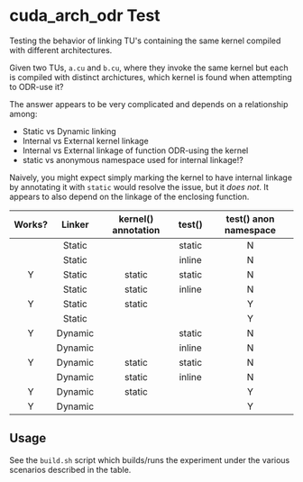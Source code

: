 # cuda_arch_odr Test

Testing the behavior of linking TU's containing the same kernel compiled with different architectures.

Given two TUs, `a.cu` and `b.cu`, where they invoke the same kernel but each is compiled with distinct archictures, which kernel is found when attempting to ODR-use it?

The answer appears to be very complicated and depends on a relationship among:
- Static vs Dynamic linking
- Internal vs External kernel linkage 
- Internal vs External linkage of function ODR-using the kernel
- static vs anonymous namespace used for internal linkage!?

Naively, you might expect simply marking the kernel to have internal linkage by annotating it with `static` would resolve the issue, but it *does not*. 
It appears to also depend on the linkage of the enclosing function.


| Works? |  Linker | kernel() annotation | test()  | test() anon namespace |
|:------:|:-------:|:-------------------:|:-------:|:---------------------:|
|        |  Static |                     |  static |           N           |
|        |  Static |                     |  inline |           N           |
|    Y   |  Static |        static       |  static |           N           |
|        |  Static |        static       |  inline |           N           |
|    Y   |  Static |        static       |         |           Y           |
|        |  Static |                     |         |           Y           |
|    Y   | Dynamic |                     |  static |           N           |
|        | Dynamic |                     |  inline |           N           |
|    Y   | Dynamic |        static       |  static |           N           |
|        | Dynamic |        static       |  inline |           N           |
|    Y   | Dynamic |        static       |         |           Y           |
|    Y   | Dynamic |                     |         |           Y           |

## Usage

See the `build.sh` script which builds/runs the experiment under the various scenarios described in the table.